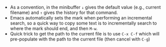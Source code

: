 - As a convention, in the minibuffer `↓` gives the default value (e.g., current filename) and `↑` gives the history for that command.
- Emacs automatically sets the mark when performing an incremental search, so a quick way to copy some text is to incrementally search to where the mark should end, and then `M-w`.
- Quick trick to get the path to the current file is to use `C-x C-f` which will pre-populate with the path to the current file (then cancel with `C-g`)
